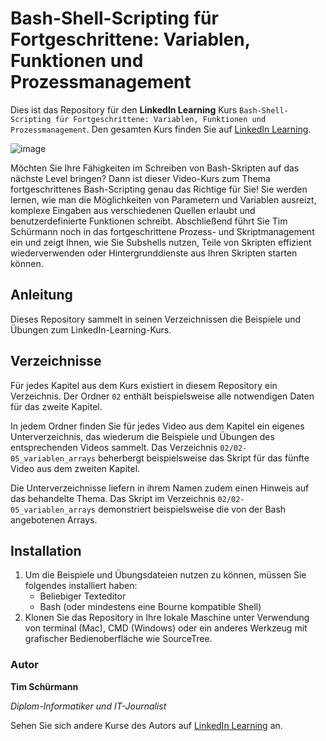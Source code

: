 # Bash-Shell-Scripting für Fortgeschrittene: Variablen, Funktionen und Prozessmanagement

Dies ist das Repository für den **LinkedIn Learning** Kurs `Bash-Shell-Scripting für Fortgeschrittene: Variablen, Funktionen und Prozessmanagement`. Den gesamten Kurs finden Sie auf [LinkedIn Learning][lil-course-url].

![image](https://user-images.githubusercontent.com/61017085/211617364-a5ae664e-0aac-4064-b587-12440ebb125c.png) 

Möchten Sie Ihre Fähigkeiten im Schreiben von Bash-Skripten auf das nächste Level bringen? Dann ist dieser Video-Kurs zum Thema fortgeschrittenes Bash-Scripting genau das Richtige für Sie! Sie werden lernen, wie man die Möglichkeiten von Parametern und Variablen ausreizt, komplexe Eingaben aus verschiedenen Quellen erlaubt und benutzerdefinierte Funktionen schreibt. Abschließend führt Sie Tim Schürmann noch in das fortgeschrittene Prozess- und Skriptmanagement ein und zeigt Ihnen, wie Sie Subshells nutzen, Teile von Skripten effizient wiederverwenden oder Hintergrunddienste aus Ihren Skripten starten können.

## Anleitung

Dieses Repository sammelt in seinen Verzeichnissen die Beispiele und Übungen zum LinkedIn-Learning-Kurs.

## Verzeichnisse

Für jedes Kapitel aus dem Kurs existiert in diesem Repository ein Verzeichnis. Der Ordner `02` enthält beispielsweise alle notwendigen Daten für das zweite Kapitel. 

In jedem Ordner finden Sie für jedes Video aus dem Kapitel ein eigenes Unterverzeichnis, das wiederum die Beispiele und Übungen des entsprechenden Videos sammelt. Das Verzeichnis `02/02-05_variablen_arrays` beherbergt beispielsweise das Skript für das fünfte Video aus dem zweiten Kapitel.

Die Unterverzeichnisse liefern in ihrem Namen zudem einen Hinweis auf das behandelte Thema. Das Skript im Verzeichnis `02/02-05_variablen_arrays` demonstriert beispielsweise die von der Bash angebotenen Arrays.

## Installation

1. Um die Beispiele und Übungsdateien nutzen zu können, müssen Sie folgendes installiert haben:
   - Beliebiger Texteditor
   - Bash (oder mindestens eine Bourne kompatible Shell)
2. Klonen Sie das Repository in Ihre lokale Maschine unter Verwendung von terminal (Mac), CMD (Windows) oder ein anderes Werkzeug mit grafischer Bedienoberfläche wie SourceTree.

### Autor

**Tim Schürmann**

_Diplom-Informatiker und IT-Journalist_

Sehen Sie sich andere Kurse des Autors auf [LinkedIn Learning](https://www.linkedin.com/learning/instructors/tim-schurmann) an.

[0]: # (Replace these placeholder URLs with actual course URLs)
[lil-course-url]: https://www.linkedin.com/learning/bash-shell-scripting-fur-fortgeschrittene-variablen-funktionen-und-prozessmanagement
